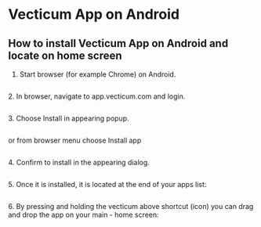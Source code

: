 # Vecticum App on Android

## How to install Vecticum App on Android and locate on home screen

1. Start browser (for example Chrome) on Android.

<figure><img src="../../.gitbook/assets/1b.png" alt=""><figcaption></figcaption></figure>

2\. In browser, navigate to app.vecticum.com and login.

<figure><img src="../../.gitbook/assets/2a (1).png" alt=""><figcaption></figcaption></figure>

3\. Choose Install in appearing popup.

<figure><img src="../../.gitbook/assets/3a.png" alt=""><figcaption></figcaption></figure>

or from browser menu choose Install app&#x20;

<figure><img src="../../.gitbook/assets/4.png" alt=""><figcaption></figcaption></figure>

4\. Confirm to install in the appearing dialog.

<figure><img src="../../.gitbook/assets/5a.png" alt=""><figcaption></figcaption></figure>

5\. Once it is installed, it is located at the end of your apps list:

<figure><img src="../../.gitbook/assets/6.png" alt=""><figcaption></figcaption></figure>

6\. By pressing and holding the vecticum above shortcut (icon) you can drag and drop the app on your main - home screen:

<figure><img src="../../.gitbook/assets/7a.png" alt=""><figcaption></figcaption></figure>
